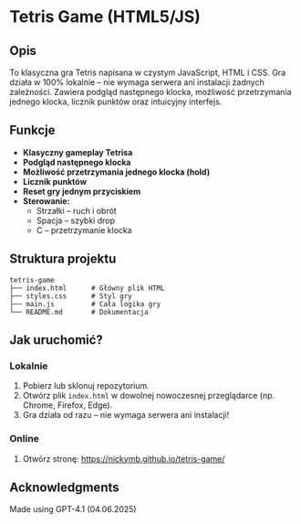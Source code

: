 # Tetris Game (HTML5/JS)

## Opis

To klasyczna gra Tetris napisana w czystym JavaScript, HTML i CSS. Gra działa w 100% lokalnie – nie wymaga serwera ani instalacji żadnych zależności. Zawiera podgląd następnego klocka, możliwość przetrzymania jednego klocka, licznik punktów oraz intuicyjny interfejs.

## Funkcje

- **Klasyczny gameplay Tetrisa**
- **Podgląd następnego klocka**
- **Możliwość przetrzymania jednego klocka (hold)**
- **Licznik punktów**
- **Reset gry jednym przyciskiem**
- **Sterowanie:**
  - Strzałki – ruch i obrót
  - Spacja – szybki drop
  - C – przetrzymanie klocka

## Struktura projektu

```
tetris-game
├── index.html      # Główny plik HTML
├── styles.css      # Styl gry
├── main.js         # Cała logika gry
└── README.md       # Dokumentacja
```

## Jak uruchomić?
  ### Lokalnie
  1. Pobierz lub sklonuj repozytorium.
  2. Otwórz plik `index.html` w dowolnej nowoczesnej przeglądarce (np. Chrome, Firefox, Edge).
  3. Gra działa od razu – nie wymaga serwera ani instalacji!
     
  ###  Online
  1. Otwórz stronę: https://nickymb.github.io/tetris-game/
## Acknowledgments

Made using GPT-4.1 (04.06.2025)
